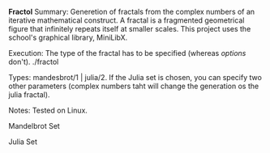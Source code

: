 
**Fractol**
Summary: Generetion of fractals from the complex numbers of an iterative mathematical construct. A fractal is a fragmented geometrical figure that infinitely repeats itself at smaller scales. This project uses the school's graphical library, MiniLibX.

Execution: The type of the fractal has to be specified (whereas _options_ don't).
./fractol <type> <options>

Types: mandesbrot/1 | julia/2.
If the Julia set is chosen, you can specify two other parameters (complex numbers taht will change the generation os the julia fractal).

Notes: Tested on Linux.

Mandelbrot Set

Julia Set
